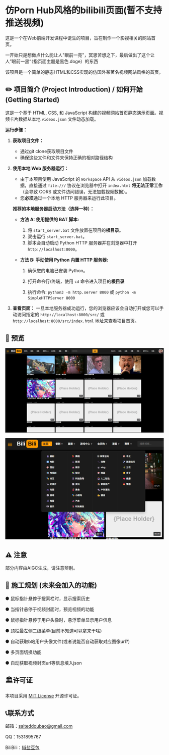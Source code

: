 # 仿Porn Hub风格的bilibili页面(暂不支持推送视频)

这是一个在Web前端开发课程中诞生的项目，旨在制作一个影视相关的网站首页。

一开始只是想做点什么能让人"眼前一亮"，冥思苦想之下，最后做出了这个让人”眼前一黑“（指页面主题是黑色.doge）的东西

该项目是一个简单的静态HTML和CSS实现的仿国外某著名视频网站风格的首页。

## ✏️ 项目简介 (Project Introduction) / 如何开始 (Getting Started)

这是一个基于 HTML, CSS, 和 JavaScript 构建的视频网站首页静态演示页面。视频卡片数据从本地 `videos.json` 文件动态加载。

**运行步骤：**

1.  **获取项目文件：**
    * 通过git clone获取项目文件
    * 确保这些文件和文件夹保持正确的相对路径结构

2.  **使用本地 Web 服务器运行：**
    * 由于本项目使用 JavaScript 的 `Workspace` API 从 `videos.json` 加载数据，直接通过 `file:///` 协议在浏览器中打开 `index.html` **将无法正常工作**（会导致 CORS 或文件访问错误，无法加载视频数据）。
    * 您**必须**通过一个本地 HTTP 服务器来运行此项目。

    **推荐的本地服务器启动方法（选择一种）：**

    * **方法 A: 使用提供的 BAT 脚本:**
        1.  将 `start_server.bat` 文件放置在项目的**根目录**。
        2.  双击运行 `start_server.bat`。
        3.  脚本会自动启动 Python HTTP 服务器并在浏览器中打开 `http://localhost:8000`。

    * **方法 B: 手动使用 Python 内置 HTTP 服务器:**
        1.  确保您的电脑已安装 Python。

        2.  打开命令行/终端，使用 `cd` 命令进入项目的**根目录**

        3.  执行命令: `python3 -m http.server 8000` 或 `python -m SimpleHTTPServer 8000`

3.  **查看页面：**
    一旦本地服务器成功运行，您的浏览器应该会自动打开或您可以手动访问指定的 `http://localhost:8000/src/` 或 `http://localhost:8000/src/index.html` 地址来查看项目首页。


## 👀 预览

![预览图片](./static/images/preview(1).png)

![预览图片](./static/images/preview(2).png)

## ⚠️ 注意

部分内容由AIGC生成，请注意辨别。

## 🚧 施工规划 (未来会加入的功能)

● 鼠标指针悬停于搜索栏时，显示搜索历史

● 当指针悬停于视频封面时，预览视频的功能

● 鼠标指针悬停于用户头像时，悬浮菜单显示用户信息

● 顶栏最左侧二级菜单(目前不知道可以拿来干啥)

● 自动获取b站用户头像文件(或者说能否自动获取对应图像url?)

● 多页面切换功能

● 自动获取视频封面url等信息填入json

## 🏛️许可证

本项目采用 [MIT License](https://opensource.org/licenses/MIT) 开源许可证。

## 📞联系方式

邮箱：salteddoubao@gmail.com

QQ：1531895767

BiliBili：[椒盐豆包](https://space.bilibili.com/498891142)
